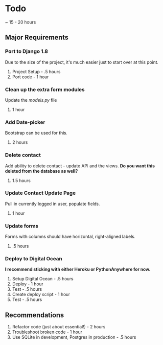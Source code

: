 # Todo

~ 15 - 20 hours

## Major Requirements

### Port to Django 1.8

Due to the size of the project, it's much easier just to start over at this point.

1. Project Setup - .5 hours
1. Port code - 1 hour

### Clean up the extra form modules

Update the *models.py* file

1. 1 hour

### Add Date-picker

Bootstrap can be used for this.

1. 2 hours

### Delete contact

Add ability to delete contact - update API and the views. **Do you want this deleted from the database as well?**

1. 1.5 hours

### Update Contact Update Page

Pull in currently logged in user, populate fields.

1. 1 hour

### Update forms

Forms with columns should have horizontal, right-aligned labels.

1. .5 hours

### Deploy to Digital Ocean

**I recommend sticking with either Heroku or PythonAnywhere for now.**

1. Setup Digital Ocean - .5 hours
1. Deploy - 1 hour
1. Test - .5 hours
1. Create deploy script - 1 hour
1. Test - .5 hours

## Recommendations

1. Refactor code (just about essential!) - 2 hours
1. Troubleshoot broken code - 1 hour
1. Use SQLite in development, Postgres in production - .5 hours